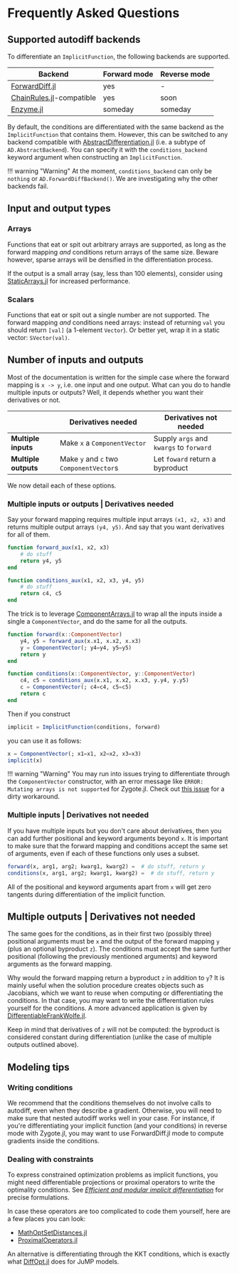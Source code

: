 # Frequently Asked Questions

## Supported autodiff backends

To differentiate an `ImplicitFunction`, the following backends are supported.

| Backend                                                                | Forward mode | Reverse mode |
| ---------------------------------------------------------------------- | ------------ | ------------ |
| [ForwardDiff.jl](https://github.com/JuliaDiff/ForwardDiff.jl)          | yes          | -            |
| [ChainRules.jl](https://github.com/JuliaDiff/ChainRules.jl)-compatible | yes          | soon         |
| [Enzyme.jl](https://github.com/EnzymeAD/Enzyme.jl)                     | someday      | someday      |

By default, the conditions are differentiated with the same backend as the `ImplicitFunction` that contains them.
However, this can be switched to any backend compatible with [AbstractDifferentiation.jl](https://github.com/JuliaDiff/AbstractDifferentiation.jl) (i.e. a subtype of `AD.AbstractBackend`).
You can specify it with the `conditions_backend` keyword argument when constructing an `ImplicitFunction`.

!!! warning "Warning"
    At the moment, `conditions_backend` can only be `nothing` or `AD.ForwardDiffBackend()`. We are investigating why the other backends fail.

## Input and output types

### Arrays

Functions that eat or spit out arbitrary arrays are supported, as long as the forward mapping _and_ conditions return arrays of the same size.
Beware however, sparse arrays will be densified in the differentiation process.

If the output is a small array (say, less than 100 elements), consider using [StaticArrays.jl](https://github.com/JuliaArrays/StaticArrays.jl) for increased performance.

### Scalars

Functions that eat or spit out a single number are not supported.
The forward mapping _and_ conditions need arrays: instead of returning `val` you should return `[val]` (a 1-element `Vector`).
Or better yet, wrap it in a static vector: `SVector(val)`.

## Number of inputs and outputs

Most of the documentation is written for the simple case where the forward mapping is `x -> y`, i.e. one input and one output.
What can you do to handle multiple inputs or outputs?
Well, it depends whether you want their derivatives or not.

|                      | Derivatives needed                      | Derivatives not needed                  |
| -------------------- | --------------------------------------- | --------------------------------------- |
| **Multiple inputs**  | Make `x` a `ComponentVector`            | Supply `args` and `kwargs` to `forward` |
| **Multiple outputs** | Make `y` and `c` two `ComponentVector`s | Let `foward` return a byproduct         |

We now detail each of these options.

### Multiple inputs or outputs | Derivatives needed

Say your forward mapping requires multiple input arrays `(x1, x2, x3)` and returns multiple output arrays `(y4, y5)`.
And say that you want derivatives for all of them.

```julia
function forward_aux(x1, x2, x3)
    # do stuff
    return y4, y5
end

function conditions_aux(x1, x2, x3, y4, y5)
    # do stuff
    return c4, c5
end
```

The trick is to leverage [ComponentArrays.jl](https://github.com/jonniedie/ComponentArrays.jl) to wrap all the inputs inside a single a `ComponentVector`, and do the same for all the outputs.

```julia
function forward(x::ComponentVector)
    y4, y5 = forward_aux(x.x1, x.x2, x.x3)
    y = ComponentVector(; y4=y4, y5=y5)
    return y
end

function conditions(x::ComponentVector, y::ComponentVector)
    c4, c5 = conditions_aux(x.x1, x.x2, x.x3, y.y4, y.y5)
    c = ComponentVector(; c4=c4, c5=c5)
    return c
end
```

Then if you construct

```julia
implicit = ImplicitFunction(conditions, forward)
```

you can use it as follows:

```julia
x = ComponentVector(; x1=x1, x2=x2, x3=x3)
implicit(x)
```

!!! warning "Warning"
    You may run into issues trying to differentiate through the `ComponentVector` constructor, with an error message like `ERROR: Mutating arrays is not supported` for Zygote.jl.
    Check out [this issue](https://github.com/gdalle/ImplicitDifferentiation.jl/issues/67) for a dirty workaround.

### Multiple inputs | Derivatives not needed

If you have multiple inputs but you don't care about derivatives, then you can add further positional and keyword arguments beyond `x`.
It is important to make sure that the forward mapping and conditions accept the same set of arguments, even if each of these functions only uses a subset.

```julia
forward(x, arg1, arg2; kwarg1, kwarg2) =  # do stuff, return y
conditions(x, arg1, arg2; kwarg1, kwarg2) =  # do stuff, return y
```

All of the positional and keyword arguments apart from `x` will get zero tangents during differentiation of the implicit function.

## Multiple outputs | Derivatives not needed

The same goes for the conditions, as in their first two (possibly three) positional arguments must be `x` and the output of the forward mapping  `y` (plus an optional byproduct `z`). The conditions must accept the same further positional (following the previously mentioned arguments) and keyword arguments as the forward mapping.


Why would the forward mapping return a byproduct `z` in addition to `y`?
It is mainly useful when the solution procedure creates objects such as Jacobians, which we want to reuse when computing or differentiating the conditions.
In that case, you may want to write the differentiation rules yourself for the conditions.
A more advanced application is given by [DifferentiableFrankWolfe.jl](https://github.com/gdalle/DifferentiableFrankWolfe.jl).

Keep in mind that derivatives of `z` will not be computed: the byproduct is considered constant during differentiation (unlike the case of multiple outputs outlined above).

## Modeling tips

### Writing conditions

We recommend that the conditions themselves do not involve calls to autodiff, even when they describe a gradient.
Otherwise, you will need to make sure that nested autodiff works well in your case.
For instance, if you're differentiating your implicit function (and your conditions) in reverse mode with Zygote.jl, you may want to use ForwardDiff.jl mode to compute gradients inside the conditions.

### Dealing with constraints

To express constrained optimization problems as implicit functions, you might need differentiable projections or proximal operators to write the optimality conditions.
See [_Efficient and modular implicit differentiation_](https://arxiv.org/abs/2105.15183) for precise formulations.

In case these operators are too complicated to code them yourself, here are a few places you can look:

- [MathOptSetDistances.jl](https://github.com/matbesancon/MathOptSetDistances.jl)
- [ProximalOperators.jl](https://github.com/JuliaFirstOrder/ProximalOperators.jl)

An alternative is differentiating through the KKT conditions, which is exactly what [DiffOpt.jl](https://github.com/jump-dev/DiffOpt.jl) does for JuMP models.
